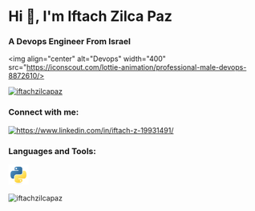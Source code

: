 <h1 align="left">Hi 👋, I'm Iftach Zilca Paz</h1>
<h3 align="left">A Devops Engineer From Israel</h3>


<img align="center" alt="Devops" width="400" src="https://iconscout.com/lottie-animation/professional-male-devops-8872610/>

<p align="left"> <a href="https://github.com/ryo-ma/github-profile-trophy"><img src="https://github-profile-trophy.vercel.app/?username=iftachzilcapaz" alt="iftachzilcapaz" /></a> </p>

<h3 align="left">Connect with me:</h3>
<p align="left">
<a href="https://linkedin.com/in/https://www.linkedin.com/in/iftach-z-19931491/" target="blank"><img align="center" src="https://raw.githubusercontent.com/rahuldkjain/github-profile-readme-generator/master/src/images/icons/Social/linked-in-alt.svg" alt="https://www.linkedin.com/in/iftach-z-19931491/" height="30" width="40" /></a>
</p>

<h3 align="left">Languages and Tools:</h3>
<p align="left"> <a href="https://www.python.org" target="_blank" rel="noreferrer"> <img src="https://raw.githubusercontent.com/devicons/devicon/master/icons/python/python-original.svg" alt="python" width="40" height="40"/> </a> </p>

<p><img align="center" src="https://github-readme-stats.vercel.app/api/top-langs?username=iftachzilcapaz&show_icons=true&locale=en&layout=compact" alt="iftachzilcapaz" /></p>
